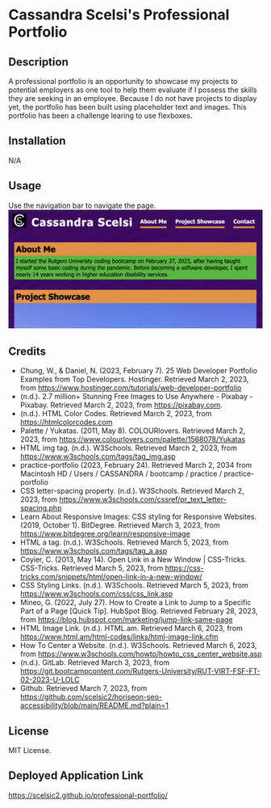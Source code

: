 # Cassandra Scelsi's Professional Portfolio 

## Description 

A professional portfolio is an opportunity to showcase my projects to potential employers as one tool to help them evaluate if I possess the skills they are seeking in an employee.  Because I do not have projects to display yet, the portfolio has been built using placeholder text and images.  This portfolio has been a challenge learing to use flexboxes.

## Installation

N/A

## Usage

Use the navigation bar to navigate the page.
![A screenshot of the navigation bar](./assets/images/screenshot1.png)

## Credits

- Chung, W., & Daniel, N. (2023, February 7). 25 Web Developer Portfolio Examples from Top Developers. Hostinger. Retrieved March 2, 2023, from https://www.hostinger.com/tutorials/web-developer-portfolio 
- (n.d.). 2.7 million+ Stunning Free Images to Use Anywhere - Pixabay - Pixabay. Retrieved March 2, 2023, from https://pixabay.com.
- (n.d.). HTML Color Codes. Retrieved March 2, 2023, from https://htmlcolorcodes.com
- Palette / Yukatas. (2011, May 8). COLOURlovers. Retrieved March 2, 2023, from https://www.colourlovers.com/palette/1568078/Yukatas
- HTML img tag. (n.d.). W3Schools. Retrieved March 2, 2023, from https://www.w3schools.com/tags/tag_img.asp
- practice-portfolio (2023, February 24). Retrieved March 2, 2034 from Macintosh HD / Users / CASSANDRA / bootcamp / practice / practice-portfolio
- CSS letter-spacing property. (n.d.). W3Schools. Retrieved March 2, 2023, from https://www.w3schools.com/cssref/pr_text_letter-spacing.php
- Learn About Responsive Images: CSS styling for Responsive Websites. (2019, October 1). BitDegree. Retrieved March 3, 2023, from https://www.bitdegree.org/learn/responsive-image
- HTML a tag. (n.d.). W3Schools. Retrieved March 5, 2023, from https://www.w3schools.com/tags/tag_a.asp
- Coyier, C. (2013, May 14). Open Link in a New Window | CSS-Tricks. CSS-Tricks. Retrieved March 5, 2023, from https://css-tricks.com/snippets/html/open-link-in-a-new-window/ 
- CSS Styling Links. (n.d.). W3Schools. Retrieved March 5, 2023, from https://www.w3schools.com/css/css_link.asp
- Mineo, G. (2022, July 27). How to Create a Link to Jump to a Specific Part of a Page [Quick Tip]. HubSpot Blog. Retrieved February 28, 2023, from https://blog.hubspot.com/marketing/jump-link-same-page
- HTML Image Link. (n.d.). HTML.am. Retrieved March 6, 2023, from https://www.html.am/html-codes/links/html-image-link.cfm
- How To Center a Website. (n.d.). W3Schools. Retrieved March 6, 2023, from https://www.w3schools.com/howto/howto_css_center_website.asp
- (n.d.). GitLab. Retrieved March 3, 2023, from https://git.bootcampcontent.com/Rutgers-University/RUT-VIRT-FSF-FT-02-2023-U-LOLC 
- Github. Retrieved March 7, 2023, from https://github.com/scelsic2/horiseon-seo-accessibility/blob/main/README.md?plain=1

## License

MIT License.

## Deployed Application Link
https://scelsic2.github.io/professional-portfolio/ 
